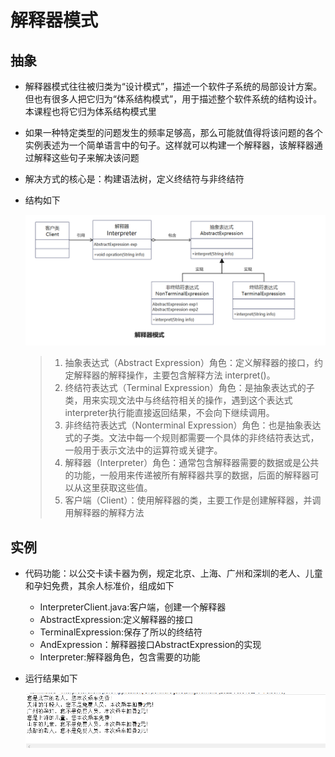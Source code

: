 # 解释器模式

## 抽象

- 解释器模式往往被归类为“设计模式”，描述一个软件子系统的局部设计方案。但也有很多人把它归为“体系结构模式”，用于描述整个软件系统的结构设计。本课程也将它归为体系结构模式里
- 如果一种特定类型的问题发生的频率足够高，那么可能就值得将该问题的各个实例表述为一个简单语言中的句子。这样就可以构建一个解释器，该解释器通过解释这些句子来解决该问题
- 解决方式的核心是：构建语法树，定义终结符与非终结符
- 结构如下  

    ![](./imgs/abstract.png)

    > 1. 抽象表达式（Abstract Expression）角色：定义解释器的接口，约定解释器的解释操作，主要包含解释方法 interpret()。
    > 2. 终结符表达式（Terminal Expression）角色：是抽象表达式的子类，用来实现文法中与终结符相关的操作，遇到这个表达式interpreter执行能直接返回结果，不会向下继续调用。
    > 3. 非终结符表达式（Nonterminal Expression）角色：也是抽象表达式的子类。文法中每一个规则都需要一个具体的非终结符表达式，一般用于表示文法中的运算符或关键字。
    > 4. 解释器（Interpreter）角色：通常包含解释器需要的数据或是公共的功能，一般用来传递被所有解释器共享的数据，后面的解释器可以从这里获取这些值。
    > 5. 客户端（Client）：使用解释器的类，主要工作是创建解释器，并调用解释器的解释方法


## 实例

- 代码功能：以公交卡读卡器为例，规定北京、上海、广州和深圳的老人、儿童和孕妇免费，其余人标准价，组成如下
  - InterpreterClient.java:客户端，创建一个解释器
  - AbstractExpression:定义解释器的接口
  - TerminalExpression:保存了所以的终结符
  - AndExpression：解释器接口AbstractExpression的实现
  - Interpreter:解释器角色，包含需要的功能

- 运行结果如下  

    ![](./imgs/result.png)
    
